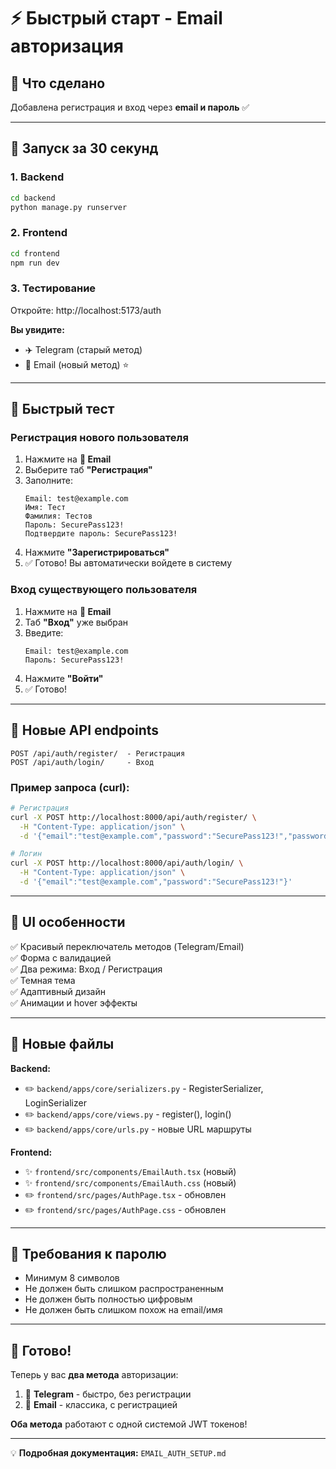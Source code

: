 # ⚡ Быстрый старт - Email авторизация

## 🎯 Что сделано

Добавлена регистрация и вход через **email и пароль** ✅

---

## 🚀 Запуск за 30 секунд

### 1. Backend
```bash
cd backend
python manage.py runserver
```

### 2. Frontend
```bash
cd frontend
npm run dev
```

### 3. Тестирование
Откройте: http://localhost:5173/auth

**Вы увидите:**
- ✈️ Telegram (старый метод)
- 📧 Email (новый метод) ⭐

---

## 🧪 Быстрый тест

### Регистрация нового пользователя

1. Нажмите на **📧 Email**
2. Выберите таб **"Регистрация"**
3. Заполните:
   ```
   Email: test@example.com
   Имя: Тест
   Фамилия: Тестов
   Пароль: SecurePass123!
   Подтвердите пароль: SecurePass123!
   ```
4. Нажмите **"Зарегистрироваться"**
5. ✅ Готово! Вы автоматически войдете в систему

### Вход существующего пользователя

1. Нажмите на **📧 Email**
2. Таб **"Вход"** уже выбран
3. Введите:
   ```
   Email: test@example.com
   Пароль: SecurePass123!
   ```
4. Нажмите **"Войти"**
5. ✅ Готово!

---

## 📍 Новые API endpoints

```
POST /api/auth/register/  - Регистрация
POST /api/auth/login/     - Вход
```

### Пример запроса (curl):
```bash
# Регистрация
curl -X POST http://localhost:8000/api/auth/register/ \
  -H "Content-Type: application/json" \
  -d '{"email":"test@example.com","password":"SecurePass123!","password2":"SecurePass123!"}'

# Логин
curl -X POST http://localhost:8000/api/auth/login/ \
  -H "Content-Type: application/json" \
  -d '{"email":"test@example.com","password":"SecurePass123!"}'
```

---

## 🎨 UI особенности

✅ Красивый переключатель методов (Telegram/Email)  
✅ Форма с валидацией  
✅ Два режима: Вход / Регистрация  
✅ Темная тема  
✅ Адаптивный дизайн  
✅ Анимации и hover эффекты  

---

## 📁 Новые файлы

**Backend:**
- ✏️ `backend/apps/core/serializers.py` - RegisterSerializer, LoginSerializer
- ✏️ `backend/apps/core/views.py` - register(), login()
- ✏️ `backend/apps/core/urls.py` - новые URL маршруты

**Frontend:**
- ✨ `frontend/src/components/EmailAuth.tsx` (новый)
- ✨ `frontend/src/components/EmailAuth.css` (новый)
- ✏️ `frontend/src/pages/AuthPage.tsx` - обновлен
- ✏️ `frontend/src/pages/AuthPage.css` - обновлен

---

## 🔐 Требования к паролю

- Минимум 8 символов
- Не должен быть слишком распространенным
- Не должен быть полностью цифровым
- Не должен быть слишком похож на email/имя

---

## 🎯 Готово!

Теперь у вас **два метода** авторизации:

1. 🚀 **Telegram** - быстро, без регистрации
2. 📧 **Email** - классика, с регистрацией

**Оба метода** работают с одной системой JWT токенов!

---

💡 **Подробная документация:** `EMAIL_AUTH_SETUP.md`










